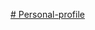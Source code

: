 [# Personal-profile](https://vercel.com/kavisha-haswanis-projects/personal-profile/63daXqT331dZsWMKcn4LY1vh4Mhj)
